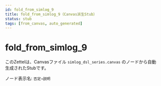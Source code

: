 ```yaml
---
id: fold_from_simlog_9
title: fold_from_simlog_9（Canvas派生Stub）
status: stub
tags: [from_canvas, auto_generated]
---
```


# fold_from_simlog_9

このZettelは、Canvasファイル `simlog_dsl_series.canvas` のノードから自動生成されたStubです。

ノード表示名: `否定→説明`
